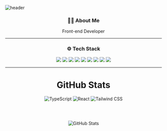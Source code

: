 
![header](https://capsule-render.vercel.app/api?type=waving&color=0:000000,100:434343&height=220&section=header&text=SEOYEON&fontColor=ffffff&fontSize=40&fontAlign=50&fontAlignY=40&desc=&descAlign=50&descAlignY=65)

<div align="center">

### 🧑‍💻 About Me
Front-end Developer

---

### ⚙️ Tech Stack

<img src="https://img.shields.io/badge/HTML-000000?style=flat&logo=html5&logoColor=white"/>
<img src="https://img.shields.io/badge/CSS-000000?style=flat&logo=css3&logoColor=white"/>
<img src="https://img.shields.io/badge/JavaScript-000000?style=flat&logo=javascript&logoColor=white"/>
<img src="https://img.shields.io/badge/TypeScript-000000?style=flat&logo=typescript&logoColor=white"/>
<img src="https://img.shields.io/badge/React-000000?style=flat&logo=react&logoColor=white"/>
<img src="https://img.shields.io/badge/TailwindCSS-000000?style=flat&logo=tailwindcss&logoColor=white"/>
<img src="https://img.shields.io/badge/Git-000000?style=flat&logo=git&logoColor=white"/>
<img src="https://img.shields.io/badge/GitHub-000000?style=flat&logo=github&logoColor=white"/>
<img src="https://img.shields.io/badge/VSCode-000000?style=flat&logo=visualstudiocode&logoColor=white"/>

---

# GitHub Stats

<div align="center">


<img src="https://img.shields.io/badge/TypeScript-3178C6?style=for-the-badge&logo=typescript&logoColor=white&color=000000&labelColor=FFFFFF" alt="TypeScript" />
<img src="https://img.shields.io/badge/React-61DAFB?style=for-the-badge&logo=react&logoColor=000000&color=FFFFFF&labelColor=000000" alt="React" />
<img src="https://img.shields.io/badge/Tailwind_CSS-38B2AC?style=for-the-badge&logo=tailwind-css&logoColor=000000&color=FFFFFF&labelColor=000000" alt="Tailwind CSS" />

<br /><br />


<img src="https://github-readme-stats.vercel.app/api?username=seoxeon09&show_icons=true&theme=dark&hide_border=true&include_all_commits=true&count_private=true" alt="GitHub Stats" />

</div>

